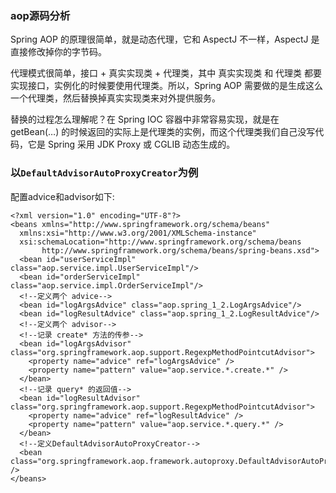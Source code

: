 ### aop源码分析

Spring AOP 的原理很简单，就是动态代理，它和 AspectJ 不一样，AspectJ 是直接修改掉你的字节码。

代理模式很简单，接口 + 真实实现类 + 代理类，其中 真实实现类 和 代理类 都要实现接口，实例化的时候要使用代理类。所以，Spring AOP 需要做的是生成这么一个代理类，然后替换掉真实实现类来对外提供服务。

替换的过程怎么理解呢？在 Spring IOC 容器中非常容易实现，就是在 getBean(…) 的时候返回的实际上是代理类的实例，而这个代理类我们自己没写代码，它是 Spring 采用 JDK Proxy 或 CGLIB 动态生成的。

### 以`DefaultAdvisorAutoProxyCreator`为例

配置advice和advisor如下:
``` 
<?xml version="1.0" encoding="UTF-8"?>
<beans xmlns="http://www.springframework.org/schema/beans"
  xmlns:xsi="http://www.w3.org/2001/XMLSchema-instance"
  xsi:schemaLocation="http://www.springframework.org/schema/beans
       http://www.springframework.org/schema/beans/spring-beans.xsd">
  <bean id="userServiceImpl" class="aop.service.impl.UserServiceImpl"/>
  <bean id="orderServiceImpl" class="aop.service.impl.OrderServiceImpl"/>
  <!--定义两个 advice-->
  <bean id="logArgsAdvice" class="aop.spring_1_2.LogArgsAdvice"/>
  <bean id="logResultAdvice" class="aop.spring_1_2.LogResultAdvice"/>
  <!--定义两个 advisor-->
  <!--记录 create* 方法的传参-->
  <bean id="logArgsAdvisor" class="org.springframework.aop.support.RegexpMethodPointcutAdvisor">
    <property name="advice" ref="logArgsAdvice" />
    <property name="pattern" value="aop.service.*.create.*" />
  </bean>
  <!--记录 query* 的返回值-->
  <bean id="logResultAdvisor" class="org.springframework.aop.support.RegexpMethodPointcutAdvisor">
    <property name="advice" ref="logResultAdvice" />
    <property name="pattern" value="aop.service.*.query.*" />
  </bean>
  <!--定义DefaultAdvisorAutoProxyCreator-->
  <bean class="org.springframework.aop.framework.autoproxy.DefaultAdvisorAutoProxyCreator" />
</beans>
```